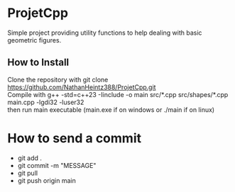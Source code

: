 # ProjetCpp

Simple project providing utility functions to help dealing with basic geometric figures.

## How to Install
Clone the repository with git clone https://github.com/NathanHeintz388/ProjetCpp.git  
Compile with g++ -std=c++23 -Iinclude -o main src/\*.cpp src/shapes/\*.cpp main.cpp -lgdi32 -luser32  
then run main executable (main.exe if on windows or ./main if on linux)

# How to send a commit
- git add .
- git commit -m "MESSAGE"
- git pull
- git push origin main
